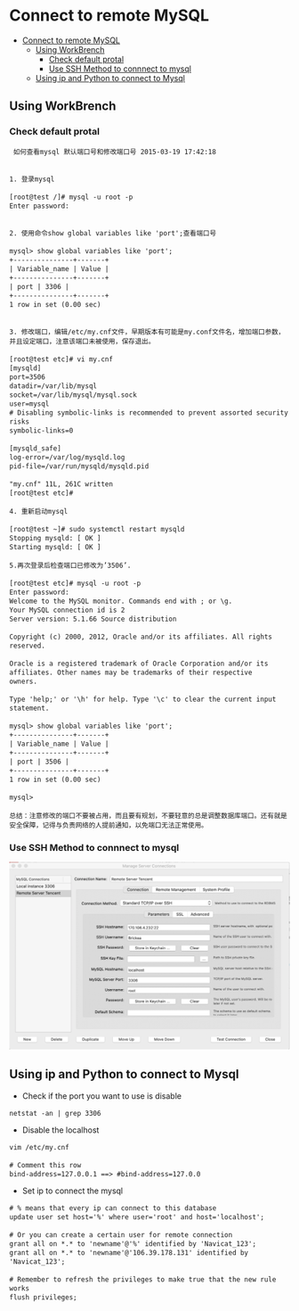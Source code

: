 # Connect to remote MySQL

- [Connect to remote MySQL](#connect-to-remote-mysql)
  - [Using WorkBrench](#using-workbrench)
    - [Check default protal](#check-default-protal)
    - [Use SSH Method to connnect to mysql](#use-ssh-method-to-connnect-to-mysql)
  - [Using ip and Python to connect to Mysql](#using-ip-and-python-to-connect-to-mysql)

## Using WorkBrench

### Check default protal

```shell
 如何查看mysql 默认端口号和修改端口号 2015-03-19 17:42:18
 
 
1. 登录mysql
 
[root@test /]# mysql -u root -p
Enter password:
 
 
2. 使用命令show global variables like 'port';查看端口号
 
mysql> show global variables like 'port';
+---------------+-------+
| Variable_name | Value |
+---------------+-------+
| port | 3306 |
+---------------+-------+
1 row in set (0.00 sec)
 
 
3. 修改端口，编辑/etc/my.cnf文件，早期版本有可能是my.conf文件名，增加端口参数，并且设定端口，注意该端口未被使用，保存退出。
 
[root@test etc]# vi my.cnf
[mysqld]
port=3506
datadir=/var/lib/mysql
socket=/var/lib/mysql/mysql.sock
user=mysql
# Disabling symbolic-links is recommended to prevent assorted security risks
symbolic-links=0
 
[mysqld_safe]
log-error=/var/log/mysqld.log
pid-file=/var/run/mysqld/mysqld.pid
 
"my.cnf" 11L, 261C written
[root@test etc]#
 
4. 重新启动mysql
 
[root@test ~]# sudo systemctl restart mysqld
Stopping mysqld: [ OK ]
Starting mysqld: [ OK ]
 
5.再次登录后检查端口已修改为’3506’.
 
[root@test etc]# mysql -u root -p
Enter password:
Welcome to the MySQL monitor. Commands end with ; or \g.
Your MySQL connection id is 2
Server version: 5.1.66 Source distribution
 
Copyright (c) 2000, 2012, Oracle and/or its affiliates. All rights reserved.
 
Oracle is a registered trademark of Oracle Corporation and/or its
affiliates. Other names may be trademarks of their respective
owners.
 
Type 'help;' or '\h' for help. Type '\c' to clear the current input statement.
 
mysql> show global variables like 'port';
+---------------+-------+
| Variable_name | Value |
+---------------+-------+
| port | 3506 |
+---------------+-------+
1 row in set (0.00 sec)
 
mysql>
 
总结：注意修改的端口不要被占用，而且要有规划，不要轻意的总是调整数据库端口。还有就是安全保障，记得与负责网络的人提前通知，以免端口无法正常使用。 
```

### Use SSH Method to connnect to mysql

![](../res/截屏2020-01-20下午3.16.22.png)


## Using ip and Python to connect to Mysql

* Check if the port you want to use is disable
```shell
netstat -an | grep 3306
```

* Disable the localhost
```shell
vim /etc/my.cnf

# Comment this row
bind-address=127.0.0.1 ==> #bind-address=127.0.0
```

* Set ip to connect the mysql
```shell
# % means that every ip can connect to this database
update user set host='%' where user='root' and host='localhost';

# Or you can create a certain user for remote connection
grant all on *.* to 'newname'@'%' identified by 'Navicat_123';
grant all on *.* to 'newname'@'106.39.178.131' identified by 'Navicat_123';

# Remember to refresh the privileges to make true that the new rule works
flush privileges;
```